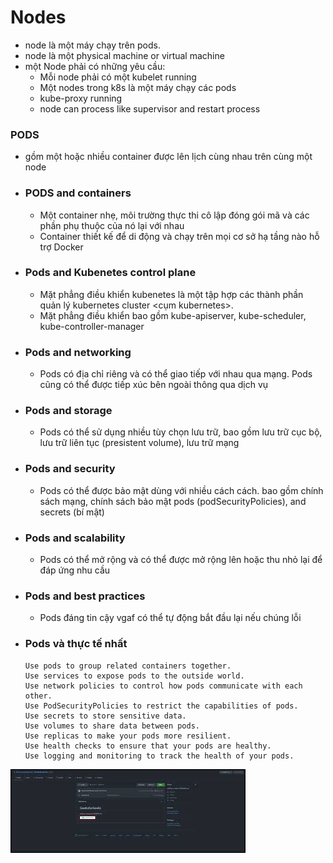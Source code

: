 # Nodes
- node là một máy chạy trên pods. 
- node là một physical machine or virtual machine
- một Node phải có những yêu cầu: 
    - Mỗi node phải có một kubelet  running
    - Một nodes trong k8s là một máy chạy các pods
    - kube-proxy running
    - node can process like supervisor and restart process
### PODS
-  gồm một hoặc nhiều container được lên lịch cùng nhau trên cùng một node
-   ### PODS and containers
    -  Một container nhẹ, môi trường thực thi cô lập đóng gói mã và các phần phụ thuộc của nó lại với nhau
    -   Container thiết kế để di động và chạy trên mọi cơ sở hạ tầng nào hỗ trợ Docker
-   ### Pods and Kubenetes control plane
    -  Mặt phẳng điều khiển kubenetes <Kubenetes control plane> là một tập hợp các thành phần quản lý kubernetes cluster <cụm kubernetes>. 
    -  Mặt phẳng điều khiển bao gồm kube-apiserver, kube-scheduler, kube-controller-manager 
-   ### Pods and networking
    -   Pods có địa chỉ riêng và có thể giao tiếp với nhau qua mạng. Pods cũng có thể được tiếp xúc bên ngoài thông qua dịch vụ
-   ### Pods and storage
    -   Pods có thể sử dụng nhiều tùy chọn lưu trữ, bao gồm lưu trữ cục bộ, lưu trữ liên tục (presistent volume), lưu trữ mạng 
-   ### Pods and security
    -  Pods có thể được bảo mật dùng với nhiều cách cách. bao gồm chính sách mạng, chính sách bảo mật pods (podSecurityPolicies), and secrets (bí mật)
-   ### Pods and scalability
    -   Pods có thể mở rộng và có thể được mở rộng lên hoặc thu nhỏ lại để đáp ứng nhu cầu<demand>
-   ### Pods and best practices
    -   Pods đáng tin cậy vgaf có thể tự động bắt đầu lại nếu chúng lỗi
-   ### Pods và thực tế nhất
        Use pods to group related containers together.
        Use services to expose pods to the outside world.
        Use network policies to control how pods communicate with each other.
        Use PodSecurityPolicies to restrict the capabilities of pods.
        Use secrets to store sensitive data.
        Use volumes to share data between pods.
        Use replicas to make your pods more resilient.
        Use health checks to ensure that your pods are healthy.
        Use logging and monitoring to track the health of your pods.

![alt text](download.jpg) 

